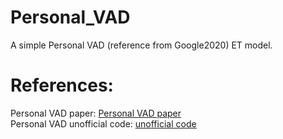 # Personal_VAD
A simple Personal VAD (reference from Google2020) ET model.


# References: 

Personal VAD paper: [Personal VAD paper](https://arxiv.org/pdf/1908.04284v1.pdf)  
Personal VAD unofficial code: [unofficial code](https://github.com/pirxus/personalVAD)

